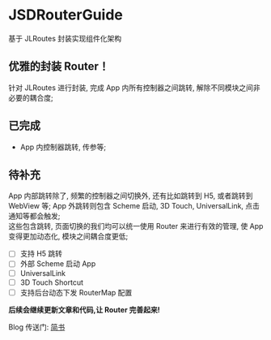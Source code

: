 # JSDRouterGuide
基于 JLRoutes 封装实现组件化架构

## 优雅的封装 Router！ 
   针对 JLRoutes 进行封装, 完成 App 内所有控制器之间跳转, 解除不同模块之间非必要的耦合度; 

## 已完成
   
   * App 内控制器跳转, 传参等; 

## 待补充
App 内部跳转除了, 频繁的控制器之间切换外, 还有比如跳转到 H5, 或者跳转到 WebView 等; 
App 外跳转则包含 Scheme 启动, 3D Touch, UniversalLink, 点击通知等都会触发;  
这些包含跳转, 页面切换的我们均可以统一使用 Router 来进行有效的管理, 使 App 变得更加动态化, 模块之间耦合度更低; 
* [ ] 支持 H5 跳转
* [ ] 外部 Scheme 启动 App
* [ ] UniversalLink
* [ ] 3D Touch Shortcut
* [ ] 支持后台动态下发 RouterMap 配置

**后续会继续更新文章和代码,让 Router 完善起来!**

Blog 传送门: [简书](https://www.jianshu.com/p/c1714707c065)
